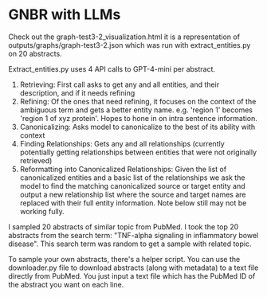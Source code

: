 # GNBR with LLMs

Check out the graph-test3-2_visualization.html it is a representation of outputs/graphs/graph-test3-2.json which was run with extract_entities.py on 20 abstracts.

Extract_entities.py uses 4 API calls to GPT-4-mini per abstract. 
1. Retrieving: First call asks to get any and all entities, and their description, and if it needs refining
2. Refining: Of the ones that need refining, it focuses on the context of the ambiguous term and gets a better entity name. e.g. 'region 1' becomes 'region 1 of xyz protein'. Hopes to hone in on intra sentence information.
3. Canonicalizing: Asks model to canonicalize to the best of its ability with context
4. Finding Relationships: Gets any and all relationships (currently potentially getting relationships between entities that were not originally retrieved)
5. Reformatting into Canonicalized Relationships: Given the list of canonicalized entities and a basic list of the relationships we ask the model to find the matching canonicalized source or target entity and output a new relationship list where the source and target names are replaced with their full entity information. Note below still may not be working fully.

I sampled 20 abstracts of similar topic from PubMed. I took the top 20 abstracts from the search term: "TNF-alpha signaling in inflammatory bowel disease". This search term was random to get a sample with related topic.

To sample your own abstracts, there's a helper script. You can use the downloader.py file to download abstracts (along with metadata) to a text file directly from PubMed. You just input a text file which has the PubMed ID of the abstract you want on each line.